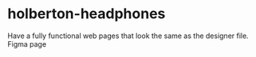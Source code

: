 # holberton-headphones
Have a fully functional web pages that look the same as the designer file. Figma page
